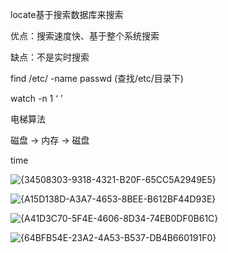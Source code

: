 locate基于搜索数据库来搜索

优点：搜索速度快、基于整个系统搜索

缺点：不是实时搜索



find /etc/ -name passwd  (查找/etc/目录下)

watch -n 1 ‘     ’



电梯算法

磁盘 -> 内存 -> 磁盘 

time  

![{34508303-9318-4321-B20F-65CC5A2949E5}](https://notes-ming.oss-cn-beijing.aliyuncs.com/images/20241221143300960.png)





![{A15D138D-A3A7-4653-8BEE-B612BF44D93E}](https://notes-ming.oss-cn-beijing.aliyuncs.com/images/20241221143300961.png)





![{A41D3C70-5F4E-4606-8D34-74EB0DF0B61C}](https://notes-ming.oss-cn-beijing.aliyuncs.com/images/20241221143300962.png)





![{64BFB54E-23A2-4A53-B537-DB4B660191F0}](https://notes-ming.oss-cn-beijing.aliyuncs.com/images/20241221143300963.png)

